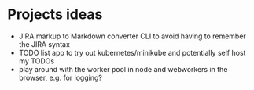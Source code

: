 # Projects ideas

- JIRA markup to Markdown converter CLI to avoid having to remember the JIRA syntax
- TODO list app to try out kubernetes/minikube and potentially self host my TODOs
- play around with the worker pool in node and webworkers in the browser, e.g. for logging?
